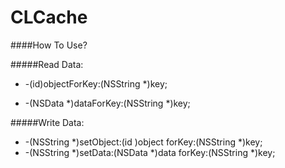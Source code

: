 CLCache
==============

####How To Use?

#####Read Data:
* -(id)objectForKey:(NSString *)key;

* -(NSData *)dataForKey:(NSString *)key;

#####Write Data:
* -(NSString *)setObject:(id <NSCoding>)object forKey:(NSString *)key;
* -(NSString *)setData:(NSData *)data forKey:(NSString *)key;
